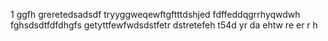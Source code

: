 1
ggfh
greretedsadsdf
tryyggweqewftgftttdshjed
fdffeddqgrrhyqwdwh
fghsdsdtfdfdhgfs
getyttfewfwdsdstfetr
dstretefeh
t54d
yr
da
ehtw
re
er
r
h

